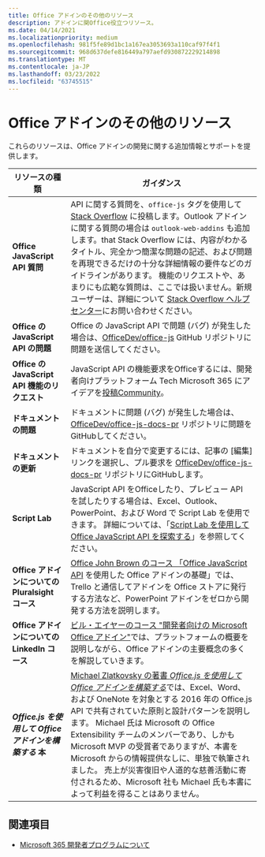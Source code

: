 ```yaml
---
title: Office アドインのその他のリソース
description: アドインに関Office役立つリソース。
ms.date: 04/14/2021
ms.localizationpriority: medium
ms.openlocfilehash: 981f5fe89d1bc1a167ea3053693a110caf97f4f1
ms.sourcegitcommit: 968d637defe816449a797aefd930872229214898
ms.translationtype: MT
ms.contentlocale: ja-JP
ms.lasthandoff: 03/23/2022
ms.locfileid: "63745515"
---
```

# <a name="office-add-ins-additional-resources"></a>Office アドインのその他のリソース

これらのリソースは、Office アドインの開発に関する追加情報とサポートを提供します。

|**リソースの種類**|**ガイダンス**|
|-----------------|------------|
|**Office JavaScript API 質問** | API に関する質問を、`office-js` タグを使用して [Stack Overflow](https://stackoverflow.com/questions/tagged/office-js) に投稿します。Outlook アドインに関する質問の場合は `outlook-web-addins` も追加します。that Stack Overflow には、内容がわかるタイトル、完全かつ簡潔な問題の記述、および問題を再現できるだけの十分な詳細情報の要件などのガイドラインがあります。 機能のリクエストや、あまりにも広範な質問は、ここでは扱いません。新規ユーザーは、詳細について [Stack Overflow ヘルプ センター](https://stackoverflow.com/help/how-to-ask)にお問い合わせください。|
|**Office の JavaScript API の問題**| Office の JavaScript API で問題 (バグ) が発生した場合は、<a href="https://github.com/officedev/office-js/issues" target="_blank">OfficeDev/office-js</a> GitHub リポジトリに問題を送信してください。|
|**Office の JavaScript API 機能のリクエスト**| JavaScript API の機能要求をOfficeするには、開発者向けプラットフォーム Tech Microsoft 365 にアイデアを[投稿Community](https://techcommunity.microsoft.com/t5/microsoft-365-developer-platform/idb-p/Microsoft365DeveloperPlatform)。|
|**ドキュメントの問題**| ドキュメントに問題 (バグ) が発生した場合は、<a href="https://github.com/officedev/office-js-docs-pr/issues" target="_blank">OfficeDev/office-js-docs-pr</a> リポジトリに問題をGitHubしてください。|
|**ドキュメントの更新**| ドキュメントを自分で変更するには、記事の [編集] リンクを選択し、プル要求を <a href="https://github.com/officedev/office-js-docs-pr" target="_blank">OfficeDev/office-js-docs-pr</a> リポジトリにGitHubします。|
|**Script Lab**| JavaScript API をOfficeしたり、プレビュー API を試したりする場合は、Excel、Outlook、PowerPoint、および Word で Script Lab を使用できます。 詳細については、「[Script Lab を使用して Office JavaScript API を探索する](../overview/explore-with-script-lab.md)」を参照してください。 |
|**Office アドインについての Pluralsight コース**| <a href="https://www.pluralsight.com/courses/build-office-addins-js-api" target="_blank">Office John Brown のコース 「Office JavaScript API</a> を使用した Office アドインの基礎」では、Trello と通信してアドインを Office ストアに発行する方法など、PowerPoint アドインをゼロから開発する方法を説明します。|
|**Office アドインについての LinkedIn コース**| <a href="https://www.linkedin.com/learning/microsoft-office-add-ins-for-developers/microsoft-office-add-ins?u=3322">ビル・エイヤーのコース "開発者向けの Microsoft Office アドイン"</a>では、プラットフォームの概要を説明しながら、Office アドインの主要概念の多くを解説していきます。|
|***Office.js を使用して Office アドインを構築する* 本**| <a href="https://leanpub.com/buildingofficeaddins">Michael Zlatkovsky の著書 *Office.js を使用して Office アドインを構築する*</a>では、Excel、Word、および OneNote を対象とする 2016 年の Office.js API で共有されていた原則と設計パターンを説明します。 Michael 氏は Microsoft の Office Extensibility チームのメンバーであり、しかも Microsoft MVP の受賞者でありますが、本書を Microsoft からの情報提供なしに、単独で執筆されました。 売上が災害復旧や人道的な慈善活動に寄付されるため、Microsoft 社も Michael 氏も本書によって利益を得ることはありません。|

## <a name="see-also"></a>関連項目
- [Microsoft 365 開発者プログラムについて](https://developer.microsoft.com/microsoft-365/dev-program)
